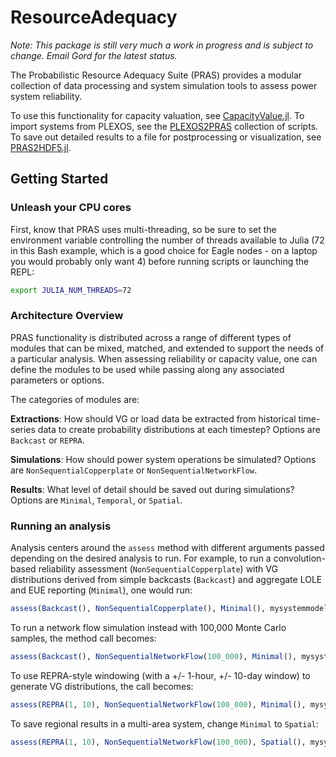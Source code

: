 # ResourceAdequacy

_Note: This package is still very much a work in progress and is subject
to change. Email Gord for the latest status._

The Probabilistic Resource Adequacy Suite (PRAS) provides a modular collection
of data processing and system simulation tools to assess power system reliability.

To use this functionality for capacity valuation, see
[CapacityValue.jl](https://github.nrel.gov/PRAS/CapacityValue.jl).
To import systems from PLEXOS, see the
[PLEXOS2PRAS](https://github.nrel.gov/PRAS/PLEXOS2PRAS) collection of scripts.
To save out detailed results to a file for postprocessing or visualization, see
[PRAS2HDF5.jl](https://github.nrel.gov/PRAS/PRAS2HDF5.jl).

## Getting Started

### Unleash your CPU cores

First, know that PRAS uses multi-threading, so be
sure to set the environment variable controlling the number of threads
available to Julia (72 in this Bash example, which is a good choice for
Eagle nodes - on a laptop you would probably only want 4) before running
scripts or launching the REPL:

```sh
export JULIA_NUM_THREADS=72
```

### Architecture Overview

PRAS functionality is distributed across a range of different types of
modules that can be mixed, matched, and extended to support the needs of a
particular analysis. When assessing reliability or capacity value, one can
define the modules to be used while passing along any associated parameters
or options.

The categories of modules are:

**Extractions**: How should VG or load data be extracted from historical
time-series data to create probability distributions at each timestep?
Options are `Backcast` or `REPRA`.

**Simulations**: How should power system operations be simulated?
Options are `NonSequentialCopperplate` or `NonSequentialNetworkFlow`.

**Results**: What level of detail should be saved out during simulations?
Options are `Minimal`, `Temporal`, or `Spatial`.

### Running an analysis

Analysis centers around the `assess` method with different arguments passed
depending on the desired analysis to run.
For example, to run a convolution-based reliability assessment
(`NonSequentialCopperplate`) with VG distributions derived from simple
backcasts (`Backcast`) and aggregate LOLE and EUE reporting (`Minimal`),
one would run:

```julia
assess(Backcast(), NonSequentialCopperplate(), Minimal(), mysystemmodel)
```

To run a network flow simulation instead with 100,000 Monte Carlo samples,
the method call becomes:

```julia
assess(Backcast(), NonSequentialNetworkFlow(100_000), Minimal(), mysystemmodel)
```

To use REPRA-style windowing (with a +/- 1-hour, +/- 10-day window)
to generate VG distributions, the call becomes:

```julia
assess(REPRA(1, 10), NonSequentialNetworkFlow(100_000), Minimal(), mysystemmodel)
```

To save regional results in a multi-area system, change `Minimal` to `Spatial`:
```julia
assess(REPRA(1, 10), NonSequentialNetworkFlow(100_000), Spatial(), mysystemmodel)
```
